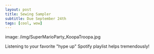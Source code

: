```yaml
---
layout: post
title: Sewing Sampler
subtitle: Due September 24th
tags: [cool, wow]
---
```


image: /img/SuperMarioParty_KoopaTroopa.jpg

Listening to your favorite "hype up" Spotify playlist helps tremendously!
